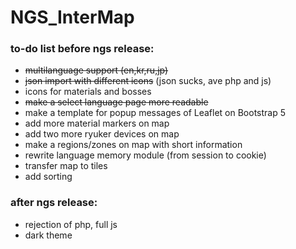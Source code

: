 # NGS_InterMap

### to-do list before ngs release:
- ~~multilanguage support (en,kr,ru,jp)~~
- ~~json import with different icons~~ (json sucks, ave php and js)
- icons for materials and bosses
- ~~make a select language page more readable~~
- make a template for popup messages of Leaflet on Bootstrap 5
- add more material markers on map
- add two more ryuker devices on map
- make a regions/zones on map with short information
- rewrite language memory module (from session to cookie)
- transfer map to tiles
- add sorting

### after ngs release:
- rejection of php, full js
- dark theme
